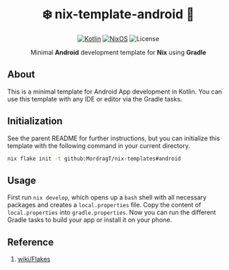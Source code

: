 <div align=center>

# ❄️ nix-template-android 📱

[![Kotlin](https://img.shields.io/badge/Made_for-Kotlin-blue.svg?style=for-the-badge&logo=kotlin)](https://kotlinlang.org/) [![NixOS](https://img.shields.io/badge/Flakes-Nix-informational.svg?logo=nixos&style=for-the-badge)](https://nixos.org) ![License](https://img.shields.io/github/license/mordragt/nix-templates?style=for-the-badge) 


Minimal **Android** development template for **Nix** using **Gradle**

</div>

## About

This is a minimal template for Android App development in Kotlin.
You can use this template with any IDE or editor via the Gradle tasks.

## Initialization

See the parent README for further instructions, but you can initialize this template
with the following command in your current directory.

```bash
nix flake init -t github:MordragT/nix-templates#android
```

## Usage

First run `nix develop`, which opens up a `bash` shell with all necessary packages
and creates a `local.properties` file.
Copy the content of `local.properties` into `gradle.properties`.
Now you can run the different Gradle tasks to build your app or install it on your phone.

## Reference

1. [wiki/Flakes](https://nixos.wiki/wiki/Flakes)

